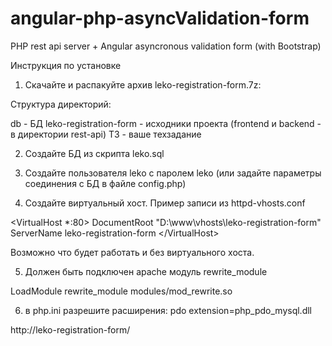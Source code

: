 # angular-php-asyncValidation-form
PHP rest api server + Angular asyncronous validation form (with Bootstrap)

Инструкция по установке

1. Скачайте и распакуйте архив leko-registration-form.7z:

Структура директорий:

db - БД
leko-registration-form - исходники проекта (frontend и backend - в директории rest-api)
ТЗ - ваше техзадание

2. Создайте БД из скрипта leko.sql 

3. Создайте пользователя leko с паролем leko
(или задайте параметры соединения с БД в файле config.php)

4. Создайте виртуальный хост. Пример записи из httpd-vhosts.conf

<VirtualHost *:80\>
    DocumentRoot "D:\www\vhosts\leko-registration-form"
    ServerName leko-registration-form
</VirtualHost\>

Возможно что будет работать и без виртуального хоста.

5. Должен быть подключен apache модуль rewrite_module

LoadModule rewrite_module modules/mod_rewrite.so

6. в php.ini разрешите расширения: pdo
extension=php_pdo_mysql.dll


http://leko-registration-form/
